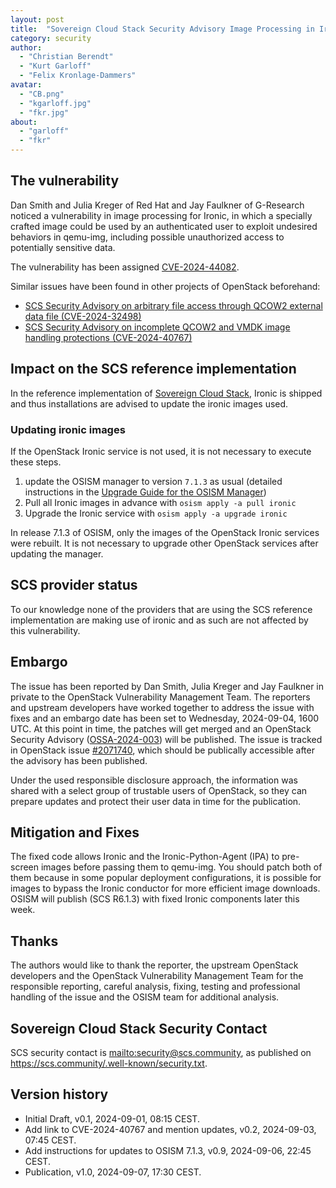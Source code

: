 ```yaml
---
layout: post
title:  "Sovereign Cloud Stack Security Advisory Image Processing in Ironic (CVE-2024-44082)"
category: security
author:
  - "Christian Berendt"
  - "Kurt Garloff"
  - "Felix Kronlage-Dammers"
avatar:
  - "CB.png"
  - "kgarloff.jpg"
  - "fkr.jpg"
about:
  - "garloff"
  - "fkr"
---
```


## The vulnerability

Dan Smith and Julia Kreger of Red Hat and Jay Faulkner of G-Research
noticed a vulnerability in image processing for Ironic, in which a
specially crafted image could be used by an authenticated user to
exploit undesired behaviors in qemu-img, including possible unauthorized
access to potentially sensitive data.

The vulnerability has been assigned [CVE-2024-44082](https://cve.report/CVE-2024-44082).

Similar issues have been found in other projects of OpenStack beforehand:

* [SCS Security Advisory on arbitrary file access through QCOW2 external data file (CVE-2024-32498)](https://scs.community/security/2024/07/02/cve-2024-32498/)
* [SCS Security Advisory on incomplete QCOW2 and VMDK image handling protections (CVE-2024-40767)](https://scs.community/security/2024/07/23/cve-2024-40767/)

## Impact on the SCS reference implementation

In the reference implementation of [Sovereign Cloud Stack](https://scs.community/),
Ironic is shipped and thus installations are advised to update the ironic images used.

### Updating ironic images

If the OpenStack Ironic service is not used, it is not necessary to execute these steps.

1. update the OSISM manager to version `7.1.3` as usual (detailed instructions in
   the [Upgrade Guide for the OSISM Manager](https://osism.tech/docs/guides/upgrade-guide/manager))
2. Pull all Ironic images in advance with `osism apply -a pull ironic`
3. Upgrade the Ironic service with `osism apply -a upgrade ironic`

In release 7.1.3 of OSISM, only the images of the OpenStack Ironic services were rebuilt.
It is not necessary to upgrade other OpenStack services after updating the manager.

## SCS provider status

To our knowledge none of the providers that are using the SCS reference implementation
are making use of ironic and as such are not affected by this vulnerability.

## Embargo

The issue has been reported by Dan Smith, Julia Kreger and Jay Faulkner in private to
the OpenStack  Vulnerability Management Team.
The reporters and upstream developers have worked together to address
the issue with fixes and an embargo date
has been set to Wednesday, 2024-09-04, 1600 UTC.
At this point in time, the patches will get merged and an OpenStack Security Advisory
([OSSA-2024-003](https://security.openstack.org/ossa/OSSA-2024-004.html)) will
be published. The issue is tracked in OpenStack issue
[#2071740](https://launchpad.net/bugs/2071740), which should be
publically accessible after the advisory has been published.

Under the used responsible disclosure approach, the information was shared with
a select group of trustable users of OpenStack, so they can prepare updates and
protect their user data in time for the publication.


## Mitigation and Fixes

The fixed code allows Ironic and the Ironic-Python-Agent (IPA) to pre-screen images
before passing them to qemu-img. You should patch both of them because in some popular
deployment configurations, it is possible for images to bypass the
Ironic conductor for more efficient image downloads.
OSISM will publish (SCS R6.1.3) with fixed Ironic components later this week.

## Thanks

The authors would like to thank the reporter, the upstream
OpenStack developers and the OpenStack Vulnerability Management Team for the
responsible reporting, careful analysis, fixing, testing and professional
handling of the issue and the OSISM team for additional analysis.

## Sovereign Cloud Stack Security Contact

SCS security contact is <mailto:security@scs.community>, as published on
<https://scs.community/.well-known/security.txt>.

## Version history

* Initial Draft, v0.1, 2024-09-01, 08:15 CEST.
* Add link to CVE-2024-40767 and mention updates, v0.2, 2024-09-03, 07:45 CEST.
* Add instructions for updates to OSISM 7.1.3, v0.9, 2024-09-06, 22:45 CEST.
* Publication, v1.0, 2024-09-07, 17:30 CEST.
  
